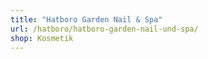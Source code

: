 ```yaml
---
title: "Hatboro Garden Nail & Spa"
url: /hatboro/hatboro-garden-nail-und-spa/
shop: Kosmetik
---
```

